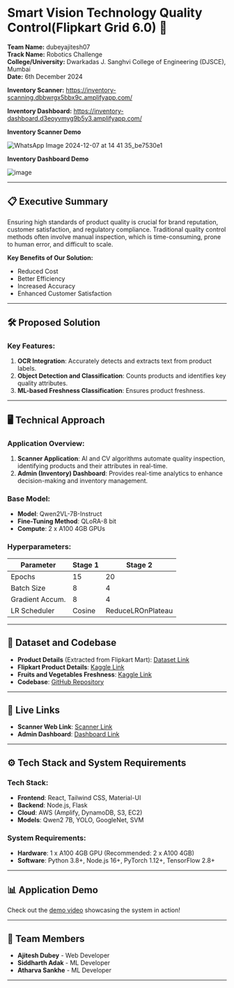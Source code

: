


# Smart Vision Technology Quality Control(Flipkart Grid 6.0) 🚀

**Team Name:** dubeyajitesh07  
**Track Name:** Robotics Challenge  
**College/University:** Dwarkadas J. Sanghvi College of Engineering (DJSCE), Mumbai  
**Date:** 6th December 2024  

**Inventory Scanner:** https://inventory-scanning.dbbwrgx5bbx9c.amplifyapp.com/

**Inventory Dashboard:** https://inventory-dashboard.d3eoyvmyg9b5y3.amplifyapp.com/ 


**Inventory Scanner Demo**

![WhatsApp Image 2024-12-07 at 14 41 35_be7530e1](https://github.com/user-attachments/assets/07a203cc-6495-47c1-8328-3e580d5cc0c6)

**Inventory Dashboard Demo**

![image](https://github.com/user-attachments/assets/21d1333a-5890-4277-b011-117f8a4bd939)

---

## 📋 Executive Summary

Ensuring high standards of product quality is crucial for brand reputation, customer satisfaction, and regulatory compliance. Traditional quality control methods often involve manual inspection, which is time-consuming, prone to human error, and difficult to scale.

**Key Benefits of Our Solution:**
- Reduced Cost
- Better Efficiency
- Increased Accuracy
- Enhanced Customer Satisfaction

---

## 🛠️ Proposed Solution

### Key Features:
1. **OCR Integration**: Accurately detects and extracts text from product labels.
2. **Object Detection and Classification**: Counts products and identifies key quality attributes.
3. **ML-based Freshness Classification**: Ensures product freshness.

---

## 🖥️ Technical Approach

### Application Overview:
1. **Scanner Application**: AI and CV algorithms automate quality inspection, identifying products and their attributes in real-time.
2. **Admin (Inventory) Dashboard**: Provides real-time analytics to enhance decision-making and inventory management.

### Base Model:
- **Model**: Qwen2VL-7B-Instruct  
- **Fine-Tuning Method**: QLoRA-8 bit  
- **Compute**: 2 x A100 4GB GPUs  

### Hyperparameters:
| Parameter       | Stage 1 | Stage 2 |
|-----------------|----------|---------|
| Epochs          | 15       | 20      |
| Batch Size      | 8        | 4       |
| Gradient Accum. | 8        | 4       |
| LR Scheduler    | Cosine   | ReduceLROnPlateau |

---

## 💾 Dataset and Codebase

- **Product Details** (Extracted from Flipkart Mart): [Dataset Link](https://drive.google.com/drive/u/0/folders/1SqKRgCrPiJo3BuzA9sP5YeTHPCoNNxWB)
- **Flipkart Product Details**: [Kaggle Link](https://www.kaggle.com/datasets/PromptCloudHQ/flipkart-products)
- **Fruits and Vegetables Freshness**: [Kaggle Link](https://www.kaggle.com/datasets/muhriddinmuxiddinov/fruits-and-vegetables-dataset)
- **Codebase**: [GitHub Repository](https://github.com/Ajitesh72/Flipkart_Grid_6.0)

---

## 🔗 Live Links

- **Scanner Web Link**: [Scanner Link](https://inventory-scanning.dbbwrgx5bbx9c.amplifyapp.com/)  
- **Admin Dashboard**: [Dashboard Link](https://inventory-dashboard.d1uda94nm3qxm3.amplifyapp.com/ )  

---

## ⚙️ Tech Stack and System Requirements

### Tech Stack:
- **Frontend**: React, Tailwind CSS, Material-UI
- **Backend**: Node.js, Flask
- **Cloud**: AWS (Amplify, DynamoDB, S3, EC2)
- **Models**: Qwen2 7B, YOLO, GoogleNet, SVM

### System Requirements:
- **Hardware**: 1 x A100 4GB GPU (Recommended: 2 x A100 4GB)
- **Software**: Python 3.8+, Node.js 16+, PyTorch 1.12+, TensorFlow 2.8+

---

## 📊 Application Demo

Check out the [demo video](https://docs.google.com/file/d/1STmaKN67HQ5qhONIzjDxvkorOPxc9-Up/preview) showcasing the system in action!

---

## 👥 Team Members
- **Ajitesh Dubey** - Web Developer  
- **Siddharth Adak** - ML Developer  
- **Atharva Sankhe** - ML Developer

---


